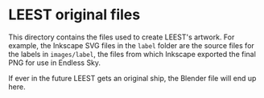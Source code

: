 # LEEST original files
This directory contains the files used to create LEEST's artwork. For example, the Inkscape SVG files in the `label` folder are the source files for the labels in `images/label`, the files from which Inkscape exported the final PNG for use in Endless Sky.

If ever in the future LEEST gets an original ship, the Blender file will end up here.
